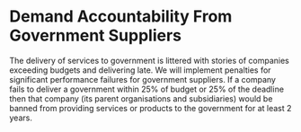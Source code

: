 Demand Accountability From Government Suppliers
===============================================

The delivery of services to government is littered with stories of 
companies exceeding budgets and delivering late. We will implement 
penalties for significant performance failures for government suppliers. 
If a company fails to deliver a government within 25% of budget or 25% 
of the deadline then that company (its parent organisations and 
subsidiaries) would be banned from providing services or products to the 
government for at least 2 years.
